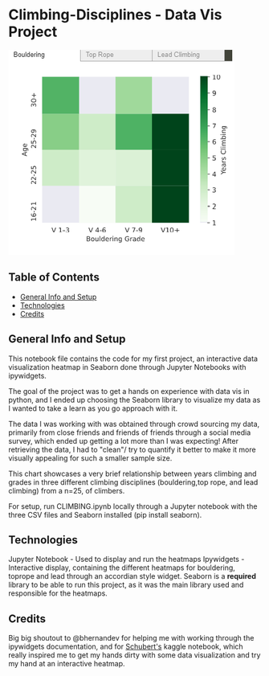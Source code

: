 # Climbing-Disciplines - Data Vis Project
![](images/bouldering_img.png)

## Table of Contents 
* [General Info and Setup](#general-info-and-setup)
* [Technologies](#technologies)
* [Credits](#credits)

## General Info and Setup
This notebook file contains the code for my first project, an interactive data visualization heatmap in Seaborn done through Jupyter Notebooks with ipywidgets.

The goal of the project was to get a hands on experience with data vis in python, and I ended up choosing the Seaborn library to visualize my data as I wanted to take a learn as you go approach with it. 

The data I was working with was obtained through crowd sourcing my data, primarily from close friends and friends of friends through a social media survey, which ended up getting  a lot more than I was expecting! After retrieving the data, I had to "clean"/ try to quantify it better to make it more visually appealing for such a smaller sample size. 

This chart showcases a very brief relationship between years climbing and grades in three different climbing disciplines (bouldering,top rope, and lead climbing) from a n=25, of climbers. 

For setup, run CLIMBING.ipynb locally through a Jupyter notebook with the three CSV files and Seaborn installed (pip install seaborn). 

## Technologies
Jupyter Notebook - Used to display and run the heatmaps
Ipywidgets - Interactive display, containing the different heatmaps for bouldering, toprope and lead through an accordian style widget.
Seaborn is a **required** library to be able to run this project, as it was the main library used and responsible for the heatmaps.

## Credits 
Big big shoutout to @bhernandev for helping me with working through the ipywidgets documentation, and for [Schubert's](https://www.kaggle.com/spitfire2nd/enthusiast-to-data-professional-what-changes) kaggle notebook, which really inspired me to get my hands dirty with some data visualization and try my hand at an interactive heatmap. 

